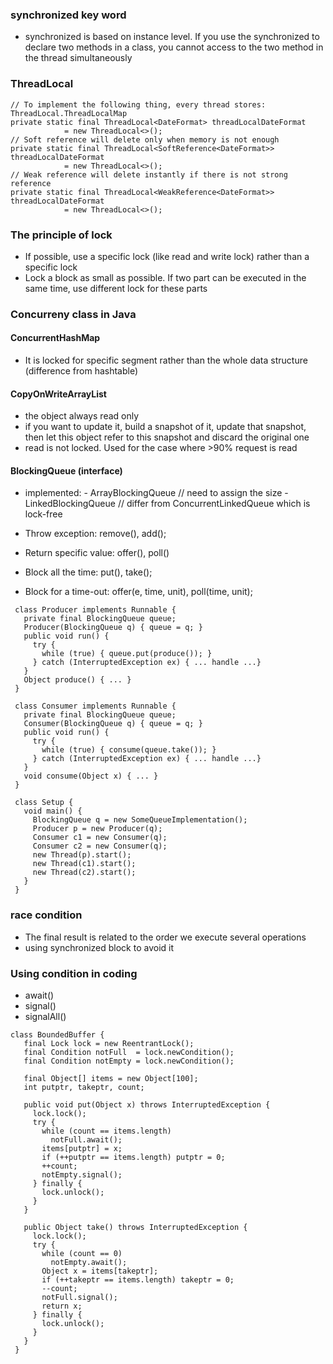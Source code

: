 ### synchronized key word

- synchronized is based on instance level. If you use the synchronized to declare two methods in a class, you cannot access to
the two method in the thread simultaneously


### ThreadLocal

```
// To implement the following thing, every thread stores: ThreadLocal.ThreadLocalMap
private static final ThreadLocal<DateFormat> threadLocalDateFormat
            = new ThreadLocal<>();
// Soft reference will delete only when memory is not enough
private static final ThreadLocal<SoftReference<DateFormat>> threadLocalDateFormat
            = new ThreadLocal<>();
// Weak reference will delete instantly if there is not strong reference
private static final ThreadLocal<WeakReference<DateFormat>> threadLocalDateFormat
            = new ThreadLocal<>();
```

### The principle of lock

- If possible, use a specific lock (like read and write lock) rather than a specific lock
- Lock a block as small as possible. If two part can be executed in the same time, use different lock for these parts


### Concurreny class in Java

#### ConcurrentHashMap

- It is locked for specific segment rather than the whole data structure (difference from hashtable)

#### CopyOnWriteArrayList 

- the object always read only
- if you want to update it, build a snapshot of it, update that snapshot, then let this object refer to this snapshot and discard the original one
- read is not locked. Used for the case where >90% request is read

#### BlockingQueue (interface)

- implemented: 
            - ArrayBlockingQueue // need to assign the size
            - LinkedBlockingQueue // differ from ConcurrentLinkedQueue which is lock-free

- Throw exception: remove(), add();
- Return specific value: offer(), poll()
- Block all the time: put(), take();
- Block for a time-out: offer(e, time, unit), poll(time, unit);
```
 class Producer implements Runnable {
   private final BlockingQueue queue;
   Producer(BlockingQueue q) { queue = q; }
   public void run() {
     try {
       while (true) { queue.put(produce()); }
     } catch (InterruptedException ex) { ... handle ...}
   }
   Object produce() { ... }
 }

 class Consumer implements Runnable {
   private final BlockingQueue queue;
   Consumer(BlockingQueue q) { queue = q; }
   public void run() {
     try {
       while (true) { consume(queue.take()); }
     } catch (InterruptedException ex) { ... handle ...}
   }
   void consume(Object x) { ... }
 }

 class Setup {
   void main() {
     BlockingQueue q = new SomeQueueImplementation();
     Producer p = new Producer(q);
     Consumer c1 = new Consumer(q);
     Consumer c2 = new Consumer(q);
     new Thread(p).start();
     new Thread(c1).start();
     new Thread(c2).start();
   }
 }
```

### race condition

- The final result is related to the order we execute several operations
- using synchronized block to avoid it


### Using condition in coding
- await()
- signal()
- signalAll()
```
class BoundedBuffer {
   final Lock lock = new ReentrantLock();
   final Condition notFull  = lock.newCondition(); 
   final Condition notEmpty = lock.newCondition(); 

   final Object[] items = new Object[100];
   int putptr, takeptr, count;

   public void put(Object x) throws InterruptedException {
     lock.lock();
     try {
       while (count == items.length)
         notFull.await();
       items[putptr] = x;
       if (++putptr == items.length) putptr = 0;
       ++count;
       notEmpty.signal();
     } finally {
       lock.unlock();
     }
   }

   public Object take() throws InterruptedException {
     lock.lock();
     try {
       while (count == 0)
         notEmpty.await();
       Object x = items[takeptr];
       if (++takeptr == items.length) takeptr = 0;
       --count;
       notFull.signal();
       return x;
     } finally {
       lock.unlock();
     }
   }
 }
```



